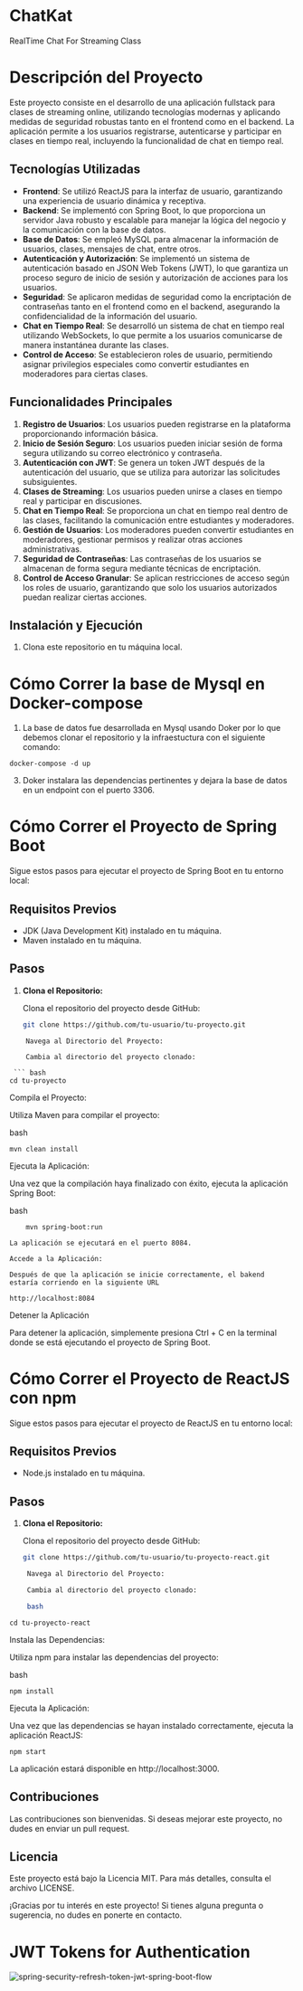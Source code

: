 # ChatKat
 RealTime Chat For Streaming Class

# Descripción del Proyecto

Este proyecto consiste en el desarrollo de una aplicación fullstack para clases de streaming online, utilizando tecnologías modernas y aplicando medidas de seguridad robustas tanto en el frontend como en el backend. La aplicación permite a los usuarios registrarse, autenticarse y participar en clases en tiempo real, incluyendo la funcionalidad de chat en tiempo real.

## Tecnologías Utilizadas

- **Frontend**: Se utilizó ReactJS para la interfaz de usuario, garantizando una experiencia de usuario dinámica y receptiva.
- **Backend**: Se implementó con Spring Boot, lo que proporciona un servidor Java robusto y escalable para manejar la lógica del negocio y la comunicación con la base de datos.
- **Base de Datos**: Se empleó MySQL para almacenar la información de usuarios, clases, mensajes de chat, entre otros.
- **Autenticación y Autorización**: Se implementó un sistema de autenticación basado en JSON Web Tokens (JWT), lo que garantiza un proceso seguro de inicio de sesión y autorización de acciones para los usuarios.
- **Seguridad**: Se aplicaron medidas de seguridad como la encriptación de contraseñas tanto en el frontend como en el backend, asegurando la confidencialidad de la información del usuario.
- **Chat en Tiempo Real**: Se desarrolló un sistema de chat en tiempo real utilizando WebSockets, lo que permite a los usuarios comunicarse de manera instantánea durante las clases.
- **Control de Acceso**: Se establecieron roles de usuario, permitiendo asignar privilegios especiales como convertir estudiantes en moderadores para ciertas clases.

## Funcionalidades Principales

1. **Registro de Usuarios**: Los usuarios pueden registrarse en la plataforma proporcionando información básica.
2. **Inicio de Sesión Seguro**: Los usuarios pueden iniciar sesión de forma segura utilizando su correo electrónico y contraseña.
3. **Autenticación con JWT**: Se genera un token JWT después de la autenticación del usuario, que se utiliza para autorizar las solicitudes subsiguientes.
4. **Clases de Streaming**: Los usuarios pueden unirse a clases en tiempo real y participar en discusiones.
5. **Chat en Tiempo Real**: Se proporciona un chat en tiempo real dentro de las clases, facilitando la comunicación entre estudiantes y moderadores.
6. **Gestión de Usuarios**: Los moderadores pueden convertir estudiantes en moderadores, gestionar permisos y realizar otras acciones administrativas.
7. **Seguridad de Contraseñas**: Las contraseñas de los usuarios se almacenan de forma segura mediante técnicas de encriptación.
8. **Control de Acceso Granular**: Se aplican restricciones de acceso según los roles de usuario, garantizando que solo los usuarios autorizados puedan realizar ciertas acciones.

## Instalación y Ejecución
1. Clona este repositorio en tu máquina local.

# Cómo Correr la base de Mysql en Docker-compose
1. La base de datos fue desarrollada en Mysql usando Doker por lo que debemos clonar el repositorio y la infraestuctura con el siguiente comando:
 ```
docker-compose -d up
```
3. Doker instalara las dependencias pertinentes y dejara la base de datos en un endpoint con el puerto 3306.

# Cómo Correr el Proyecto de Spring Boot

Sigue estos pasos para ejecutar el proyecto de Spring Boot en tu entorno local:

## Requisitos Previos

- JDK (Java Development Kit) instalado en tu máquina.
- Maven instalado en tu máquina.

## Pasos

1. **Clona el Repositorio:**

   Clona el repositorio del proyecto desde GitHub:

   ```bash
   git clone https://github.com/tu-usuario/tu-proyecto.git
```
    Navega al Directorio del Proyecto:

    Cambia al directorio del proyecto clonado:

 ``` bash
cd tu-proyecto
```
Compila el Proyecto:

Utiliza Maven para compilar el proyecto:

bash
```
mvn clean install
```
Ejecuta la Aplicación:

Una vez que la compilación haya finalizado con éxito, ejecuta la aplicación Spring Boot:

bash
```
    mvn spring-boot:run
```

    La aplicación se ejecutará en el puerto 8084.

    Accede a la Aplicación:

    Después de que la aplicación se inicie correctamente, el bakend estaría corriendo en la siguiente URL

    http://localhost:8084

Detener la Aplicación

Para detener la aplicación, simplemente presiona Ctrl + C en la terminal donde se está ejecutando el proyecto de Spring Boot.


# Cómo Correr el Proyecto de ReactJS con npm

Sigue estos pasos para ejecutar el proyecto de ReactJS en tu entorno local:

## Requisitos Previos

- Node.js instalado en tu máquina.

## Pasos

1. **Clona el Repositorio:**

   Clona el repositorio del proyecto desde GitHub:

   ```bash
   git clone https://github.com/tu-usuario/tu-proyecto-react.git

    Navega al Directorio del Proyecto:

    Cambia al directorio del proyecto clonado:

    bash
```
cd tu-proyecto-react
```
Instala las Dependencias:

Utiliza npm para instalar las dependencias del proyecto:

bash
```
npm install
```
Ejecuta la Aplicación:

Una vez que las dependencias se hayan instalado correctamente, ejecuta la aplicación ReactJS:
```
npm start
```
La aplicación estará disponible en http://localhost:3000.

## Contribuciones

Las contribuciones son bienvenidas. Si deseas mejorar este proyecto, no dudes en enviar un pull request.

## Licencia

Este proyecto está bajo la Licencia MIT. Para más detalles, consulta el archivo LICENSE.

¡Gracias por tu interés en este proyecto! Si tienes alguna pregunta o sugerencia, no dudes en ponerte en contacto.



 # JWT Tokens for Authentication
 ![spring-security-refresh-token-jwt-spring-boot-flow](https://github.com/JavierMRP/ChatKat/assets/87096457/faa99a64-152e-47c2-99fe-d1520c2a2587)



